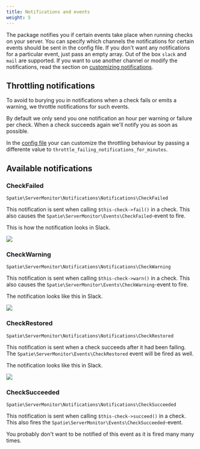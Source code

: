 ```yaml
---
title: Notifications and events
weight: 5
---
```


The package notifies you if certain events take place when running checks on your server. You can specify which channels the notifications for certain events should be sent in the config file. If you don't want any notifications for a particular event, just pass an empty array. Out of the box `slack` and `mail` are supported. If you want to use another channel or modify the notifications, read the section on [customizing notifications](https://docs.spatie.be/laravel-server-monitor/v1/advanced-usage/customizing-notifications).

## Throttling notifications

To avoid to burying you in notifications when a check fails or emits a warning, we throttle notifications for such events.

By default we only send you one notification an hour per warning or failure per check. When a check succeeds again we'll notify you as soon as possible.

In the [config file](https://docs.spatie.be/laravel-server-monitor/v1/installation-and-setup) your can customize the throttling behaviour by passing a differente value to `throttle_failing_notifications_for_minutes`.

## Available notifications

### CheckFailed

`Spatie\ServerMonitor\Notifications\Notifications\CheckFailed`

This notification is sent when calling `$this-check->fail()` in a check. This also causes the `Spatie\ServerMonitor\Events\CheckFailed`-event to fire.

This is how the notification looks in Slack.

<img src="../../images/check-failed.jpg" class="screenshot -slack" />

### CheckWarning

`Spatie\ServerMonitor\Notifications\Notifications\CheckWarning`

This notification is sent when calling `$this-check->warn()` in a check. This also causes the `Spatie\ServerMonitor\Events\CheckWarning`-event to fire.

The notification looks like this in Slack.

<img src="../../images/check-warning.jpg" class="screenshot -slack" />

### CheckRestored

`Spatie\ServerMonitor\Notifications\Notifications\CheckRestored`

This notification is sent when a check succeeds after it had been failing. The 
`Spatie\ServerMonitor\Events\CheckRestored` event will be fired as well.

The notification looks like this in Slack.

<img src="../../images/check-restored.jpg" class="screenshot -slack" />

### CheckSucceeded

`Spatie\ServerMonitor\Notifications\Notifications\CheckSucceeded`

This notification is sent when calling `$this-check->succeed()` in a check. This also fires the `Spatie\ServerMonitor\Events\CheckSucceeded`-event.

You probably don't want to be notified of this event as it is fired many many times. 
